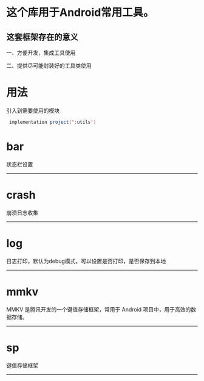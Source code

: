这个库用于Android常用工具。
===========================

## 这套框架存在的意义

一、方便开发，集成工具使用

二、提供尽可能封装好的工具类使用

# **用法**

引入到需要使用的模块

```Java
 implementation project(':utils')
```

# **bar**

状态栏设置

---

# **crash**

崩溃日志收集

---

# **log**

日志打印，默认为debug模式，可以设置是否打印，是否保存到本地

---

# **mmkv**

MMKV 是腾讯开发的一个键值存储框架，常用于 Android 项目中，用于高效的数据存储。

---

# **sp**

键值存储框架

---